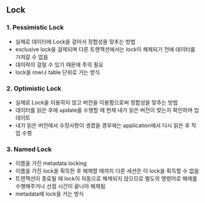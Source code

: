 ## Lock

### 1. Pessimistic Lock
- 실제로 데이터에 Lock을 걸어서 정합성을 맞추는 방법
- exclusive lock을 걸제되며 다른 트랜잭션에서는 lock이 해제되기 전에 데이터를 가져갈 수 없음
- 데이락이 걸릴 수 있기 때문에 주의 필요
- lock을 row나 table 단위로 거는 방식

### 2. Optimistic Lock
- 실제로 Lock을 이용하지 않고 버전을 이용함으로써 정합성을 맞추는 방법
- 데이터를 읽은 후에 update를 수행할 때 현재 내가 읽은 버전이 맞는지 확인하며 업데이트
- 내가 읽은 버전에서 수정사항이 생겼을 경우에는 application에서 다시 읽은 후 작업 수행

### 3. Named Lock
- 이름을 가진 metadata locking
- 이름을 가진 lock을 획득한 후 해제할 때까지 다른 세션은 이 lock을 획득할 수 없음
- 트랜잭션이 종료될 때 lock이 자동으로 해제되지 않으므로 별도의 명령어로 해제를 수행해주거나 선점 시간이 끝나야 해제됨
- metadata에 lock을 거는 방식
